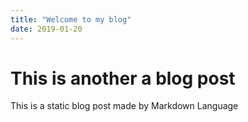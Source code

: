 ```yaml
---
title: "Welcome to my blog"
date: 2019-01-20
---
```

# This is another a blog post
This is a static blog post made by Markdown Language
